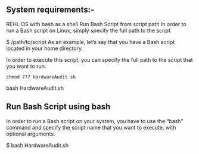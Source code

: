 ## System requirements:-

REHL OS with bash as a shell
Run Bash Script from script path
In order to run a Bash script on Linux, simply specify the full path to the script

$ /path/to/script
As an example, let’s say that you have a Bash script located in your home directory.

In order to execute this script, you can specify the full path to the script that you want to run.

`chmod 777 HardwareAudit.sh`

bash HardwareAudit.sh

## Run Bash Script using bash

In order to run a Bash script on your system, you have to use the “bash” command and specify the script name that you want to execute, with optional arguments.

$ bash HardwareAudit.sh
